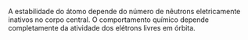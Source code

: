 ﻿A estabilidade do átomo depende do número de nêutrons eletricamente inativos no corpo central. O comportamento químico depende completamente da atividade dos elétrons livres em órbita.
